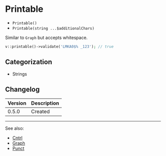 # Printable

- `Printable()`
- `Printable(string ...$additionalChars)`

Similar to `Graph` but accepts whitespace.

```php
v::printable()->validate('LMKA0$% _123'); // true
```

## Categorization

- Strings

## Changelog

Version | Description
--------|-------------
  0.5.0 | Created

***
See also:

- [Cntrl](Cntrl.md)
- [Graph](Graph.md)
- [Punct](Punct.md)
